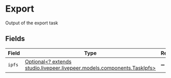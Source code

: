 # Export

Output of the export task


## Fields

| Field                                                                                                          | Type                                                                                                           | Required                                                                                                       | Description                                                                                                    |
| -------------------------------------------------------------------------------------------------------------- | -------------------------------------------------------------------------------------------------------------- | -------------------------------------------------------------------------------------------------------------- | -------------------------------------------------------------------------------------------------------------- |
| `ipfs`                                                                                                         | [Optional<? extends studio.livepeer.livepeer.models.components.TaskIpfs>](../../models/components/TaskIpfs.md) | :heavy_minus_sign:                                                                                             | N/A                                                                                                            |